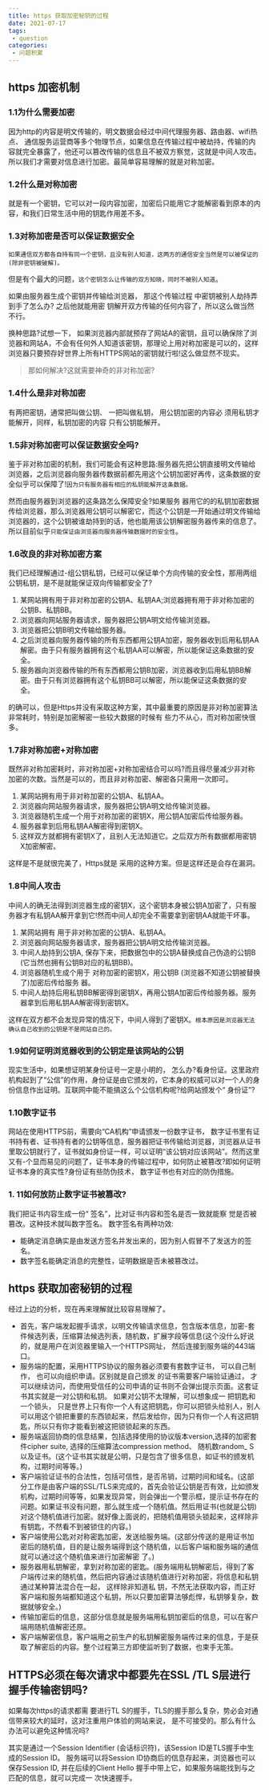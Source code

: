 ```yaml
---
title: https 获取加密秘钥的过程
date: 2021-07-17
tags:
 - question
categories:
 - 问题积累
---
```




## https 加密机制

### 1.1为什么需要加密

因为http的内容是明文传输的，明文数据会经过中间代理服务器、路由器、wifi热点、 通信服务运营商等多个物理节点，如果信息在传输过程中被劫持，传输的内容就完全暴露了，他还可以篡改传输的信息且不被双方察觉，这就是中间人攻击。所以我们才需要对信息进行加密。最简单容易理解的就是对称加密。

### 1.2什么是对称加密

就是有一个密钥，它可以对一段内容加密，加密后只能用它才能解密看到原本的内容，和我们日常生活中用的钥匙作用差不多。

### 1.3对称加密是否可以保证数据安全

`如果通信双方都各自持有同一个密钥，且没有别人知道，这两方的通信安全当然是可以被保证的(除非密钥被破解)。`

但是有个最大的问题，`这个密钥怎么让传输的双方知晓，同时不被别人知道`。

如果由服务器生成个密钥并传输给浏览器， 那这个传输过程 中密钥被别人劫持弄到手了怎么办? 之后他就能用密 钥解开双方传输的任何内容了，所以这么做当然不行。

换种思路?试想一下， 如果浏览器内部就预存了网站A的密钥，且可以确保除了浏览器和网站A，不会有任何外人知道该密钥，那理论上用对称加密是可以的，这样浏览器只要预存好世界上所有HTTPS网站的密钥就行啦!这么做显然不现实。

> 那如何解决?这就需要神奇的非对称加密?

### 1.4什么是非对称加密

有两把密钥，通常把叫做公钥、 一把叫做私钥， 用公钥加密的内容必 须用私钥才能解开，同样，私钥加密的内容 只有公钥能解开。

### 1.5非对称加密可以保证数据安全吗?

鉴于非对称加密的机制，我们可能会有这种思路:服务器先把公钥直接明文传输给浏览器，之后浏览器向服务器传数据前都先用这个公钥加密好再传，这条数据的安全似乎可以保障了!`因为只有服务器有相应的私钥能解开这条数据。`

然而由服务器到浏览器的这条路怎么保障安全?如果服务 器用它的的私钥加密数据传给浏览器，那么浏览器用公钥可以解密它，而这个公钥是一开始通过明文传输给浏览器的，这个公钥被谁劫持到的话，他也能用该公钥解密服务器传来的信息了。所以目前似乎`只能保证由浏览器向服务器传输数据时的安全性`。

### 1.6改良的非对称加密方案

我们已经理解通过-组公钥私钥，已经可以保证单个方向传输的安全性，那用两组公钥私钥，是不是就能保证双向传输都安全了?

1. 某网站拥有用于非对称加密的公钥A、私钥AA;浏览器拥有用于非对称加密的公钥B、私钥BB。
2. 浏览器向网站服务器请求，服务器把公钥A明文给传输浏览器。
3. 浏览器把公钥B明文传输给服务器。
4. 之后浏览器向服务器传输的所有东西都用公钥A加密，服务器收到后用私钥AA解密。由于只有服务器拥有这个私钥AA可以解密，所以能保证这条数据的安全。
5. 服务器向浏览器传输的所有东西都用公钥B加密，浏览器收到后用私钥BB解密。由于只有浏览器拥有这个私钥BB可以解密，所以能保证这条数据的安全。

的确可以，但是Https并没有采取这种方案，其中最重要的原因是非对称加密算法非常耗时，特别是加密解密一些较大数据的时候有 些力不从心，而对称加密快很多。
### 1.7非对称加密+对称加密
既然非对称加密耗时，非对称加密+对称加密结合可以吗?而且得尽量减少非对称加密的次数。当然是可以的，而且非对称加密、解密各只需用一次即可。

1. 某网站拥有用于非对称加密的公钥A、私钥AA。
2. 浏览器向网站服务器请求，服务器把公钥A明文给传输浏览器。
3. 浏览器随机生成一个用于对称加密的密钥X，用公钥A加密后传给服务器。
4. 服务器拿到后用私钥AA解密得到密钥X。
5. 这样双方就都拥有密钥X了，且别人无法知道它。之后双方所有数据都用密钥X加密解密。

这样是不是就很完美了，Https就是 采用的这种方案。但是这样还是会存在漏洞。

### 1.8中间人攻击

中间人的确无法得到浏览器生成的密钥X，这个密钥本身被公钥A加密了，只有服务器才有私钥AA解开拿到它!然而中间人却完全不需要拿到密钥AA就能干坏事。

1. 某网站拥有 用于非对称加密的公钥A、私钥AA。
2. 浏览器向网站服务器请求，服务器把公钥A明文给传输浏览器。
3. 中间人劫持到公钥A, 保存下来，把数据包中的公钥A替换成自己伪造的公钥B (它当然也拥有公钥B对应的私钥BB)。
4. 浏览器随机生成个用于 对称加密的密钥X，用公钥B (浏览器不知道公钥被替换 了)加密后传给服务 器。
5. 中间人劫持后用私钥BB解密得到密钥X，再用公钥A加密后传给服务器。服务器拿到后用私钥AA解密得到密钥X。

这样在双方都不会发现异常的情况下，中间人得到了密钥X。`根本原因是浏览器无法确认自己收到的公钥是不是网站自己的。`
### 1.9如何证明浏览器收到的公钥定是该网站的公钥
现实生活中，如果想证明某身份证号一定是小明的， 怎么办?看身份证。这里政府机构起到了“公信”的作用，身份证是由它颁发的，它本身的权威可以对一个人的身份信息作出证明。互联网中能不能搞这么个公信机构呢?给网站颁发个“ 身份证”?
### 1.10数字证书
网站在使用HTTPS前，需要向“CA机构”申请颁发一份数字证书， 数字证书里有证书持有者、证书持有者的公钥等信息，服务器把证书传输给浏览器，浏览器从证书里取公钥就行了，证书就如身份证一样，可以证明“该公钥对应该网站”。然而这里又有-个显而易见的问题了，证书本身的传输过程中，如何防止被篡改?即如何证明证书本身的真实性?身份证有些防伪技术， 数字证书也有对应的防伪措施。

### 1. 11如何放防止数字证书被篡改?
我们把证书内容生成一份“ 签名”，比对证书内容和签名是否一致就能察 觉是否被篡改。这种技术就叫数字签名。
数字签名有两种功效:

- 能确定消息确实是由发送方签名并发出来的，因为别人假冒不了发送方的签名。
- 数字签名能确定消息的完整性，证明数据是否未被篡改过。

## https 获取加密秘钥的过程

经过上边的分析，现在再来理解就比较容易理解了。

- 首先，客户端发起握手请求，以明文传输请求信息，包含版本信息，加密-套件候选列表，压缩算法候选列表，随机数，扩展字段等信息(这个没什么好说的，就是用户在浏览器里输入一个HTTPS网址， 然后连接到服务端的443端口。
- 服务端的配置，采用HTTPS协议的服务器必须要有套数字证书， 可以自己制作， 也可以向组织申请。区别就是自己颁发 的证书需要客户端验证通过， 才可以继续访问，而使用受信任的公司申请的证书则不会弹出提示页面。这套证书其实就是一对公钥和私钥。 如果对公钥不太理解，可以想象成一 把钥匙和一个锁头， 只是世界上只有你一个人有这把钥匙，你可以把锁头给别人，别人可以用这个锁把重要的东西锁起来，然后发给你，因为只有你一个人有这把钥匙，所以只有你才能看到被这把锁锁起来的东西。
- 服务端返回协商的信息结果，包括选择使用的协议版本version,选择的加密套件cipher suite, 选择的压缩算法compression method、 随机数random_ S以及证书。(这个证书其实就是公明，只是包含了很多信息，如证书的颁发机构，过期时间等等。)
- 客户端验证证书的合法性，包括可信性，是否吊销，过期时间和域名。(这部分工作是由客户端的SSL/TLS来完成的，首先会验证公钥是否有效，比如颁发机构，过期时间等等，如果发现异常，则会弹出一个警示框，提示证书存在的问题。如果证书没有问题，那么就生成一个随机值。然后用证书(也就是公钥)对这个随机值进行加密。就好像上面说的，把随机值用锁头锁起来，这样除非有钥匙，不然看不到被锁住的内容。)
- 客户端使用公匙对对称密匙加密，发送给服务端。(这部分传送的是用证书加密后的随机值，目的是让服务端得到这个随机值，以后客户端和服务端的通信就可以通过这个随机值来进行加密解密
  了。)
- 服务器用私钥解密，拿到对称加密的密匙。(服务端用私钥解密后，得到了客户端传过来的随机值，然后把内容通过该随机值进行对称加密，将信息和私钥通过某种算法混合在一起， 这样除非知道私
  钥，不然无法获取内容，而正好客户端和服务端都知道这个私钥，所以只要加密算法够彪悍，私钥够复杂，数据就够安全。)
- 传输加密后的信息，这部分信息就是服务端用私钥加密后的信息，可以在客户端用随机值解密还原。
- 客户端解密信息，客户端用之前生产的私钥解密服务端传过来的信息，于是获取了解密后的内容。整个过程第三方即使监听到了数据，也束手无策。

## HTTPS必须在每次请求中都要先在SSL /TL S层进行握手传输密钥吗?

如果每次https的请求都需 要进行TL S的握手，TLS的握手那么复杂，势必会对通信带来较大的延时，这对注重用户体验的网站来说， 是不可接受的。那么有什么办法可以避免这种情况吗?

其实是通过一个Session Identifier (会话标识符)，该Session ID是TLS握手中生成的Session ID。 服务端可以将Session ID协商后的信息存起来，浏览器也可以保存Session ID, 并在后续的Client Hello 握手中带上它，如果服务端能找到与之匹配的信息，就可以完成一 次快速握手。
